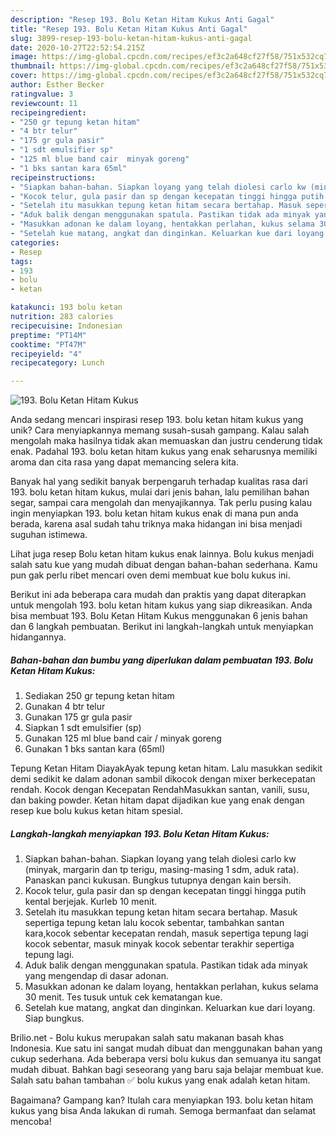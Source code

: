 ```yaml
---
description: "Resep 193. Bolu Ketan Hitam Kukus Anti Gagal"
title: "Resep 193. Bolu Ketan Hitam Kukus Anti Gagal"
slug: 3899-resep-193-bolu-ketan-hitam-kukus-anti-gagal
date: 2020-10-27T22:52:54.215Z
image: https://img-global.cpcdn.com/recipes/ef3c2a648cf27f58/751x532cq70/193-bolu-ketan-hitam-kukus-foto-resep-utama.jpg
thumbnail: https://img-global.cpcdn.com/recipes/ef3c2a648cf27f58/751x532cq70/193-bolu-ketan-hitam-kukus-foto-resep-utama.jpg
cover: https://img-global.cpcdn.com/recipes/ef3c2a648cf27f58/751x532cq70/193-bolu-ketan-hitam-kukus-foto-resep-utama.jpg
author: Esther Becker
ratingvalue: 3
reviewcount: 11
recipeingredient:
- "250 gr tepung ketan hitam"
- "4 btr telur"
- "175 gr gula pasir"
- "1 sdt emulsifier sp"
- "125 ml blue band cair  minyak goreng"
- "1 bks santan kara 65ml"
recipeinstructions:
- "Siapkan bahan-bahan. Siapkan loyang yang telah diolesi carlo kw (minyak, margarin dan tp terigu, masing-masing 1 sdm, aduk rata). Panaskan panci kukusan. Bungkus tutupnya dengan kain bersih."
- "Kocok telur, gula pasir dan sp dengan kecepatan tinggi hingga putih kental berjejak. Kurleb 10 menit."
- "Setelah itu masukkan tepung ketan hitam secara bertahap. Masuk sepertiga tepung ketan lalu kocok sebentar, tambahkan santan kara,kocok sebentar kecepatan rendah, masuk sepertiga tepung lagi kocok sebentar, masuk minyak kocok sebentar terakhir sepertiga tepung lagi."
- "Aduk balik dengan menggunakan spatula. Pastikan tidak ada minyak yang mengendap di dasar adonan."
- "Masukkan adonan ke dalam loyang, hentakkan perlahan, kukus selama 30 menit. Tes tusuk untuk cek kematangan kue."
- "Setelah kue matang, angkat dan dinginkan. Keluarkan kue dari loyang. Siap bungkus."
categories:
- Resep
tags:
- 193
- bolu
- ketan

katakunci: 193 bolu ketan 
nutrition: 283 calories
recipecuisine: Indonesian
preptime: "PT14M"
cooktime: "PT47M"
recipeyield: "4"
recipecategory: Lunch

---
```



![193. Bolu Ketan Hitam Kukus](https://img-global.cpcdn.com/recipes/ef3c2a648cf27f58/751x532cq70/193-bolu-ketan-hitam-kukus-foto-resep-utama.jpg)

Anda sedang mencari inspirasi resep 193. bolu ketan hitam kukus yang unik? Cara menyiapkannya memang susah-susah gampang. Kalau salah mengolah maka hasilnya tidak akan memuaskan dan justru cenderung tidak enak. Padahal 193. bolu ketan hitam kukus yang enak seharusnya memiliki aroma dan cita rasa yang dapat memancing selera kita.

Banyak hal yang sedikit banyak berpengaruh terhadap kualitas rasa dari 193. bolu ketan hitam kukus, mulai dari jenis bahan, lalu pemilihan bahan segar, sampai cara mengolah dan menyajikannya. Tak perlu pusing kalau ingin menyiapkan 193. bolu ketan hitam kukus enak di mana pun anda berada, karena asal sudah tahu triknya maka hidangan ini bisa menjadi suguhan istimewa.

Lihat juga resep Bolu ketan hitam kukus enak lainnya. Bolu kukus menjadi salah satu kue yang mudah dibuat dengan bahan-bahan sederhana. Kamu pun gak perlu ribet mencari oven demi membuat kue bolu kukus ini.


Berikut ini ada beberapa cara mudah dan praktis yang dapat diterapkan untuk mengolah 193. bolu ketan hitam kukus yang siap dikreasikan. Anda bisa membuat 193. Bolu Ketan Hitam Kukus menggunakan 6 jenis bahan dan 6 langkah pembuatan. Berikut ini langkah-langkah untuk menyiapkan hidangannya.

<!--inarticleads1-->

##### Bahan-bahan dan bumbu yang diperlukan dalam pembuatan 193. Bolu Ketan Hitam Kukus:

1. Sediakan 250 gr tepung ketan hitam
1. Gunakan 4 btr telur
1. Gunakan 175 gr gula pasir
1. Siapkan 1 sdt emulsifier (sp)
1. Gunakan 125 ml blue band cair / minyak goreng
1. Gunakan 1 bks santan kara (65ml)


Tepung Ketan Hitam DiayakAyak tepung ketan hitam. Lalu masukkan sedikit demi sedikit ke dalam adonan sambil dikocok dengan mixer berkecepatan rendah. Kocok dengan Kecepatan RendahMasukkan santan, vanili, susu, dan baking powder. Ketan hitam dapat dijadikan kue yang enak dengan resep kue bolu kukus ketan hitam spesial. 

<!--inarticleads2-->

##### Langkah-langkah menyiapkan 193. Bolu Ketan Hitam Kukus:

1. Siapkan bahan-bahan. Siapkan loyang yang telah diolesi carlo kw (minyak, margarin dan tp terigu, masing-masing 1 sdm, aduk rata). Panaskan panci kukusan. Bungkus tutupnya dengan kain bersih.
1. Kocok telur, gula pasir dan sp dengan kecepatan tinggi hingga putih kental berjejak. Kurleb 10 menit.
1. Setelah itu masukkan tepung ketan hitam secara bertahap. Masuk sepertiga tepung ketan lalu kocok sebentar, tambahkan santan kara,kocok sebentar kecepatan rendah, masuk sepertiga tepung lagi kocok sebentar, masuk minyak kocok sebentar terakhir sepertiga tepung lagi.
1. Aduk balik dengan menggunakan spatula. Pastikan tidak ada minyak yang mengendap di dasar adonan.
1. Masukkan adonan ke dalam loyang, hentakkan perlahan, kukus selama 30 menit. Tes tusuk untuk cek kematangan kue.
1. Setelah kue matang, angkat dan dinginkan. Keluarkan kue dari loyang. Siap bungkus.


Brilio.net - Bolu kukus merupakan salah satu makanan basah khas Indonesia. Kue satu ini sangat mudah dibuat dan menggunakan bahan yang cukup sederhana. Ada beberapa versi bolu kukus dan semuanya itu sangat mudah dibuat. Bahkan bagi seseorang yang baru saja belajar membuat kue. Salah satu bahan tambahan ✅ bolu kukus yang enak adalah ketan hitam. 

Bagaimana? Gampang kan? Itulah cara menyiapkan 193. bolu ketan hitam kukus yang bisa Anda lakukan di rumah. Semoga bermanfaat dan selamat mencoba!
